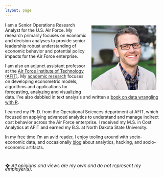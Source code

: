 ```yaml
---
layout: page
---
```



<center>
<img src="/public/Brad Boehmke.jpg" alt="Brad" align="right" style="width: 42%; height: 42%; margin:10px">
</center> 


<p>
I am a Senior Operations Research Analyst for the U.S. Air Force. My research primarily focuses on economic and decision analyses to provide senior leadership robust understanding of economic behavior and potential policy impacts for the Air Force enterprise. 
</p>

<p>
I am also an adjunct assistant professor at the <a href="http://www.afit.edu/">Air Force Institute of Technology (AFIT)</a>. My <a href="http://bradleyboehmke.github.io/cv/#publications">academic research</a> focuses on developing econometric models, algorithms and applications for forecasting, analyzing and visualizing data. I’ve also dabbled in text analysis and written a <a href="https://leanpub.com/datawranglingwithr">book on data wrangling with R</a>.  
</p>

<p>
I earned my Ph.D. from the Operational Sciences department at AFIT, which focused on applying advanced analytics to understand and manage indirect cost behavior across the Air Force enterprise. I received my M.S. in Cost Analytics at AFIT and earned my B.S. at North Dakota State University. 
<p>

</p>
In my free time I’m an avid reader, I enjoy tooling around with socio-economic data, and occasionally <a href="http://bradleyboehmke.github.io/">blog</a> about analytics, hacking, and socio-economic artifacts. 
</p>

<br>

<P CLASS="footnote" style="line-height:0.75; font-size:15px">
&#10070; <i>All opinions and views are my own and do not represent my employer(s).</i>
</P>
